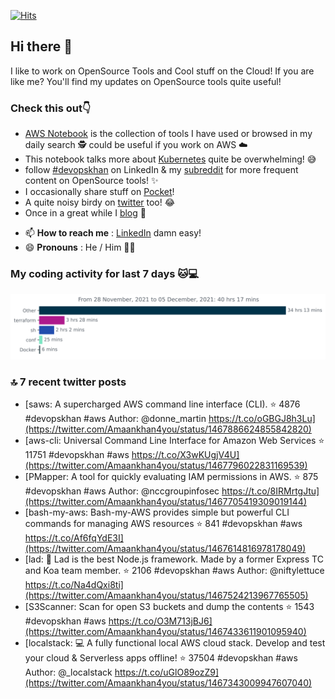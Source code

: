 [![Hits](https://hits.seeyoufarm.com/api/count/incr/badge.svg?url=https%3A%2F%2Fgithub.com%2Fakhan4u%2Fhit-counter&count_bg=%2379C83D&title_bg=%23555555&icon=&icon_color=%23E7E7E7&title=visits&edge_flat=false)](https://hits.seeyoufarm.com)

## Hi there 👋

I like to work on OpenSource Tools and Cool stuff on the Cloud! If you are like me? You'll find my updates on OpenSource tools quite useful!

### Check this out👇

* [AWS Notebook](https://histre.com/public/notebooks/dnllyanu/aws/) is the collection of tools I have used or browsed in my daily search 🕵️ could be useful if you work on AWS ☁️
* This notebook talks more about [Kubernetes](https://histre.com/public/notebooks/6uxdvo3y/kubernetes/) quite be overwhelming! 😅
* follow [#devopskhan](https://www.linkedin.com/feed/hashtag/devopskhan/) on LinkedIn & my [subreddit](https://www.reddit.com/r/devopskhan/) for more frequent content on OpenSource tools! ✨
* I occasionally share stuff on [Pocket](https://getpocket.com/@ej6g8d1dp2829A16a9Tf5d4T6bAMp3d8791rejDe86yem3bm4e14ex4fT4dluk29)!
* A quite noisy birdy on [twitter](https://twitter.com/Amaankhan4you) too! 😂
* Once in a great while I [blog](https://linuxparrot.com/) 😬


- 📫 **How to reach me** : [LinkedIn](https://www.linkedin.com/in/amaan-khan-linux-ninja) damn easy!
- 😄 **Pronouns** : He / Him 🤷‍♂️

### My coding activity for last 7 days 🐱💻

<img src="https://github.com/akhan4u/akhan4u/blob/main/images/stat.svg" alt="Amaan's Wakatime Activity!"/>

### 🔝 7 recent twitter posts
<!-- DEVDOJO:START -->
- [saws: A supercharged AWS command line interface &lpar;CLI&rpar;.
⭐️ 4876
#devopskhan #aws
Author: @donne_martin
https://t.co/oGBGJ8h3Lu](https://twitter.com/Amaankhan4you/status/1467886624855842820)
- [aws-cli: Universal Command Line Interface for Amazon Web Services
⭐️ 11751
#devopskhan #aws
https://t.co/X3wKUgjV4U](https://twitter.com/Amaankhan4you/status/1467796022831169539)
- [PMapper: A tool for quickly evaluating IAM permissions in AWS.
⭐️ 875
#devopskhan #aws
Author: @nccgroupinfosec
https://t.co/8IRMrtgJtu](https://twitter.com/Amaankhan4you/status/1467705419309019144)
- [bash-my-aws: Bash-my-AWS provides simple but powerful CLI commands for managing AWS resources
⭐️ 841
#devopskhan #aws
https://t.co/Af6fqYdE3I](https://twitter.com/Amaankhan4you/status/1467614816978178049)
- [lad:  :boy: Lad is the best Node.js framework. Made by a former Express TC and Koa team member.
⭐️ 2106
#devopskhan #aws
Author: @niftylettuce
https://t.co/Na4dQxi8ti](https://twitter.com/Amaankhan4you/status/1467524213967765505)
- [S3Scanner: Scan for open S3 buckets and dump the contents
⭐️ 1543
#devopskhan #aws
https://t.co/O3M713jBJ6](https://twitter.com/Amaankhan4you/status/1467433611901095940)
- [localstack: 💻  A fully functional local AWS cloud stack. Develop and test your cloud &amp; Serverless apps offline!
⭐️ 37504
#devopskhan #aws
Author: @_localstack
https://t.co/uGlO89ozZ9](https://twitter.com/Amaankhan4you/status/1467343009947607040)
<!-- DEVDOJO:END -->

<!-- ![Amaan's GitHub stats](https://github-readme-stats.vercel.app/api?username=akhan4u&count_private=true&show_icons=true&hide=contribs) -->
